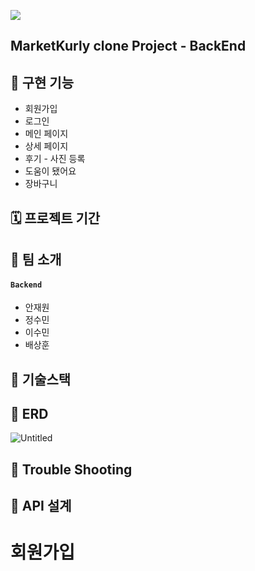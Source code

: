 ![](../../Desktop/Desktop_image/springlogo.png)
## MarketKurly clone Project - BackEnd


## 🍇 구현 기능
* 회원가입
* 로그인
* 메인 페이지
* 상세 페이지
* 후기 - 사진 등록
* 도움이 됐어요
* 장바구니

## 🗓 프로젝트 기간


## 👻 팀 소개
#### `Backend`
- 안재원
- 정수민
- 이수민
- 배상훈

## 📜 기술스택

## 🐳  ERD
![Untitled](https://s3-us-west-2.amazonaws.com/secure.notion-static.com/54daaf3a-abb8-4bc3-b8b8-4628dceb8048/Untitled.png)


## 🏹 Trouble Shooting


## 🔨 API 설계 
# 회원가입
